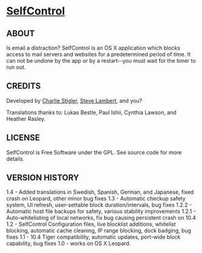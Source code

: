 [SelfControl](http://selfcontrolapp.com)
===========

ABOUT
-----
Is email a distraction? SelfControl is an OS X application which blocks access to mail servers and websites for a predetermined period of time. It can not be undone by the app or by a restart--you must wait for the timer to run out.

CREDITS
-------
Developed by [Charlie Stigler](http://charliestigler.com), [Steve Lambert](http://visitsteve.com), and you?

Translations thanks to: Lukas Bestle, Paul Ishii, Cynthia Lawson, and Heather Rasley.

LICENSE
-------
SelfControl is Free Software under the GPL. See source code for more details.

VERSION HISTORY
---------------

1.4 - Added translations in Swedish, Spanish, German, and Japanese, fixed crash on Leopard, other minor bug fixes
1.3 - Automatic checkup safety system, UI refresh, user-settable block duration/intervals, bug fixes
1.2.2 - Automatic host file backups for safety, various stability improvements
1.2.1 - Auto-whitelisting of local networks, fix bug causing persistent crash on 10.4
1.2 - SelfControl Configuration files, live blocklist additions, whitelist blocking, automatic cache cleaning, IP range blocking, dock badging, bug fixes
1.1 - 10.4 Tiger compatibility, automatic updates, port-wide block capability, bug fixes
1.0 - works on OS X Leopard.
